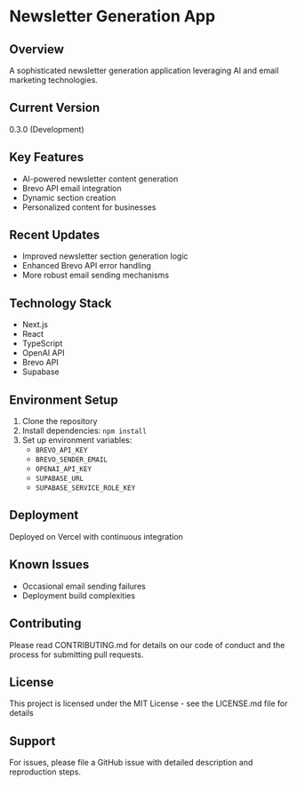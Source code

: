 # Newsletter Generation App

## Overview
A sophisticated newsletter generation application leveraging AI and email marketing technologies.

## Current Version
0.3.0 (Development)

## Key Features
- AI-powered newsletter content generation
- Brevo API email integration
- Dynamic section creation
- Personalized content for businesses

## Recent Updates
- Improved newsletter section generation logic
- Enhanced Brevo API error handling
- More robust email sending mechanisms

## Technology Stack
- Next.js
- React
- TypeScript
- OpenAI API
- Brevo API
- Supabase

## Environment Setup
1. Clone the repository
2. Install dependencies: `npm install`
3. Set up environment variables:
   - `BREVO_API_KEY`
   - `BREVO_SENDER_EMAIL`
   - `OPENAI_API_KEY`
   - `SUPABASE_URL`
   - `SUPABASE_SERVICE_ROLE_KEY`

## Deployment
Deployed on Vercel with continuous integration

## Known Issues
- Occasional email sending failures
- Deployment build complexities

## Contributing
Please read CONTRIBUTING.md for details on our code of conduct and the process for submitting pull requests.

## License
This project is licensed under the MIT License - see the LICENSE.md file for details

## Support
For issues, please file a GitHub issue with detailed description and reproduction steps.
